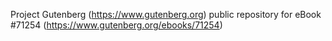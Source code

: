 Project Gutenberg (https://www.gutenberg.org) public repository for
eBook #71254 (https://www.gutenberg.org/ebooks/71254)
